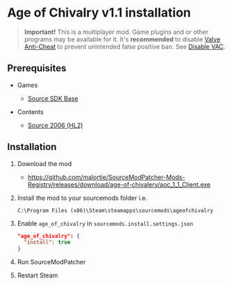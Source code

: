 # Age of Chivalry v1.1 installation

> **Important!** This is a multiplayer mod. Game plugins and or other programs may be available for it. It's **recommended** to disable [Valve Anti-Cheat](https://developer.valvesoftware.com/wiki/Valve_Anti-Cheat) to prevent unintended false positive ban. See [Disable VAC](../disable-vac.md).

## Prerequisites

- Games
  - [Source SDK Base](../../../game-installation/game-installation/source-sdk-base.md)

- Contents
  - [Source 2006 (HL2)](../../../SourceContentInstaller/v0/content-installation/source-2006.md#hl2-content)

## Installation

1. Download the mod

   - <https://github.com/malortie/SourceModPatcher-Mods-Registry/releases/download/age-of-chivalery/aoc_1_1_Client.exe>

2. Install the mod to your sourcemods folder i.e.

   ```text
   C:\Program Files (x86)\Steam\steamapps\sourcemods\ageofchivalry
   ```

3. Enable `age_of_chivalry` in `sourcemods.install.settings.json`

   ```json
   "age_of_chivalry": {
     "install": true
   }
   ```

4. Run SourceModPatcher
5. Restart Steam

